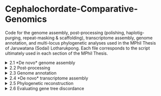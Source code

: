 # Cephalochordate-Comparative-Genomics
Code for the genome assembly, post-processing (polishing, haplotig-purging, repeat-masking & scaffolding), transcriptome assembly, genome annotation, and multi-locus phylogenetic analyses used in the MPhil Thesis of Jaruwatana (Sodai) Lotharukpong.
Each file corresponds to the script ultimately used in each section of the MPhil Thesis.


<details>
  <summary>2.1 *De novo* genome assembly</summary>
  
    Pre-assembly analysis
    Hybrid assembly of _Asymmetron_
    Hybrid assembly of *Epigonichthys*
    Long-read assembly of *B. lanceolatum* (North Sea)
</details>

<details>
  <summary>2.2 Post-processing</summary>
  
    * Short-read polishing of *Asymmetron* & *Epigonichthys*
    * Long-read polishing of *B. lanceolatum* (North Sea)
    * Haplotig-purging of *Asymmetron*, *Epigonichthys* & *B. lanceolatum* (North Sea)
    * Repeat-masking of *Asymmetron*, *Epigonichthys* & *B. lanceolatum* (North Sea)
    * RNA-scaffolding of *Asymmetron*, *Epigonichthys* & *B. lanceolatum* (North Sea)
</details>

<details>
  <summary>2.3 Genome annotation</summary>
  
    * BRAKER annotation of *Asymmetron*, *Epigonichthys* & *Branchiostoma*
    * BRAKER re-annotation of *B. lanceolatum* (from Marlétaz et al. 2018)
    * Proteome extraction
</details>

<details>
  <summary>2.4 *De novo* transcriptome assembly</summary>
  
    * Transcriptome assembly of *B. lanceolatum* (from Banyuls-sur-Mer; RNA-seq data courtesy of Dr. Benito-Gutiérrez)
    * Transcriptome assembly of *A. lucayanum* (from Yue et al. 2014)  
</details>

<details>
  <summary>2.5 Phylogenetic reconstruction</summary>
  
    * Isoform filtering
    * Orthogroup inference
    * Visualisation of protein clusters
    * Filtering orthogroup
    * Gene tree pruning
    * Quartet-based ASTRAL analysis
    * Concatenation-based IQTREE analysis
</details>

<details>
  <summary>2.6 Evaluating gene tree discordance</summary>
  
    * Calculating quartet-based internode certainty
    * Visualising of gene tree discordance
    * Polytomy analysis
    * Analysis of the super-matrix (saturation, treeness/RCV)
    * Partition analysis
</details>
